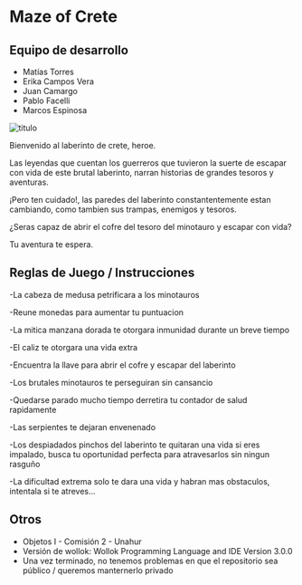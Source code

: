 # Maze of Crete

## Equipo de desarrollo

- Matías Torres
- Erika Campos Vera
- Juan Camargo
- Pablo Facelli
- Marcos Espinosa

![titulo](https://github.com/obj1-unahur-2024s1/TPGameIntegrador-escuadronwollok/assets/132846673/2727bd1d-ae91-4f67-92b9-5ee2f58b05d5)


Bienvenido al laberinto de crete, heroe.

Las leyendas que cuentan los guerreros que tuvieron la suerte de escapar con vida de este brutal laberinto, narran historias de grandes tesoros y aventuras.

¡Pero ten cuidado!, las paredes del laberinto constantentemente estan cambiando, como tambien sus trampas, enemigos y tesoros.

¿Seras capaz de abrir el cofre del tesoro del minotauro
y escapar con vida?

Tu aventura te espera.

## Reglas de Juego / Instrucciones

-La cabeza de medusa petrificara a los minotauros

-Reune monedas para aumentar tu puntuacion

-La mitica manzana dorada te otorgara inmunidad durante un breve tiempo

-El caliz te otorgara una vida extra

-Encuentra la llave para abrir el cofre y escapar del laberinto

-Los brutales minotauros te perseguiran sin cansancio

-Quedarse parado mucho tiempo derretira tu contador de salud rapidamente

-Las serpientes te dejaran envenenado

-Los despiadados pinchos del laberinto te quitaran una vida si eres impalado, busca tu oportunidad perfecta
para atravesarlos sin ningun rasguño


-La dificultad extrema solo te dara una vida y habran mas obstaculos, intentala si te atreves...

## Otros

- Objetos I - Comisión 2 - Unahur
- Versión de wollok: Wollok Programming Language and IDE Version 3.0.0
- Una vez terminado, no tenemos problemas en que el repositorio sea público / queremos manternerlo privado
